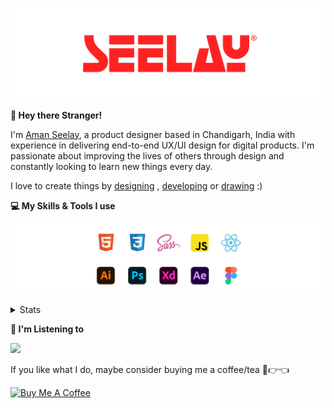 [![banner](./images/seelay.svg)](https://www.seelay.in)

**👋 Hey there Stranger!**

I'm [Aman Seelay](https://www.seelay.in), a product designer based in Chandigarh, India with experience in delivering end-to-end UX/UI design for digital products. I'm passionate about improving the lives of others through design and constantly looking to learn new things every day.

I love to create things by [designing](https://www.seelay.in/#work) , [developing](https://www.seelay.in/#projects) or [drawing](https://art.seelay.in) :)

**💻 My Skills & Tools I use**

[![banner](./images/skills&tools.svg)](https://www.seelay.in/about)

<details>
  <summary>Stats</summary>

---

<!--START_SECTION:waka-->
![Profile Views](http://img.shields.io/badge/Profile%20Views-2-blue)

**🐱 My GitHub Data** 

> 📦 479.3 kB Used in GitHub's Storage 
 > 
> 🏆 535 Contributions in the Year 2023
 > 
> 💼 Opted to Hire
 > 
> 📜 1 Public Repository 
 > 
> 🔑 42 Private Repository 
 > 
**I'm a Night 🦉** 

```text
🌞 Morning                293 commits         ████░░░░░░░░░░░░░░░░░░░░░   17.64 % 
🌆 Daytime                272 commits         ████░░░░░░░░░░░░░░░░░░░░░   16.38 % 
🌃 Evening                478 commits         ███████░░░░░░░░░░░░░░░░░░   28.78 % 
🌙 Night                  618 commits         █████████░░░░░░░░░░░░░░░░   37.21 % 
```
📅 **I'm Most Productive on Sunday** 

```text
Monday                   208 commits         ███░░░░░░░░░░░░░░░░░░░░░░   12.52 % 
Tuesday                  278 commits         ████░░░░░░░░░░░░░░░░░░░░░   16.74 % 
Wednesday                148 commits         ██░░░░░░░░░░░░░░░░░░░░░░░   08.91 % 
Thursday                 254 commits         ████░░░░░░░░░░░░░░░░░░░░░   15.29 % 
Friday                   188 commits         ███░░░░░░░░░░░░░░░░░░░░░░   11.32 % 
Saturday                 262 commits         ████░░░░░░░░░░░░░░░░░░░░░   15.77 % 
Sunday                   323 commits         █████░░░░░░░░░░░░░░░░░░░░   19.45 % 
```


📊 **This Week I Spent My Time On** 

```text
🕑︎ Time Zone: Asia/Kolkata

💬 Programming Languages: 
Other                    6 hrs 15 mins       █████████████████░░░░░░░░   66.37 % 
TypeScript               2 hrs 21 mins       ██████░░░░░░░░░░░░░░░░░░░   25.04 % 
JSON                     22 mins             █░░░░░░░░░░░░░░░░░░░░░░░░   04.05 % 
JavaScript               8 mins              ░░░░░░░░░░░░░░░░░░░░░░░░░   01.58 % 
Bash                     6 mins              ░░░░░░░░░░░░░░░░░░░░░░░░░   01.24 % 

🔥 Editors: 
Chrome                   5 hrs 4 mins        █████████████░░░░░░░░░░░░   53.84 % 
VS Code                  3 hrs 13 mins       █████████░░░░░░░░░░░░░░░░   34.19 % 
Edge                     1 hr 7 mins         ███░░░░░░░░░░░░░░░░░░░░░░   11.97 % 

💻 Operating System: 
Windows                  9 hrs 26 mins       █████████████████████████   100.00 % 
```

**I Mostly Code in JavaScript** 

```text
JavaScript               28 repos            ████████████████░░░░░░░░░   63.64 % 
TypeScript               13 repos            ███████░░░░░░░░░░░░░░░░░░   29.55 % 
Java                     3 repos             ██░░░░░░░░░░░░░░░░░░░░░░░   06.82 % 
```




 Last Updated on 30/10/2023 06:38:50 UTC
<!--END_SECTION:waka-->

---

 </details>

**🎵 I'm Listening to**

<object data="https://now-play.vercel.app/api/generate?uid=7a17a86e-d6b7-43b5-8d9c-1d6dae42a779" >

  <img src="https://now-play.vercel.app/api/generate?uid=7a17a86e-d6b7-43b5-8d9c-1d6dae42a779" />

</object>

If you like what I do, maybe consider buying me a coffee/tea 🥺👉👈

<a href="https://www.buymeacoffee.com/seelay" target="_blank"><img src="https://cdn.buymeacoffee.com/buttons/v2/default-red.png" alt="Buy Me A Coffee" width="150" ></a>
